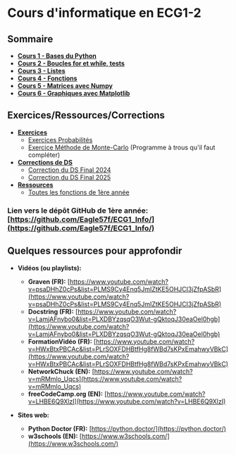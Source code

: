 # Cours d'informatique en ECG1-2

## Sommaire
- **[Cours 1 - Bases du Python](TP1/README.md)**
- **[Cours 2 - Boucles for et while, tests](TP2/README.md)**
- **[Cours 3 - Listes](TP3/README.md)**
- **[Cours 4 - Fonctions](TP4/README.md)**
- **[Cours 5 - Matrices avec Numpy](TP5/README.md)**
- **[Cours 6 - Graphiques avec Matplotlib](TP6/README.md)**

## Exercices/Ressources/Corrections
- **[Exercices](/Ressources-Exercices-Corrections/Exercices/README.md)**
    - [Exercices Probabilités](/Ressources-Exercices-Corrections/Exercices/README.md#exercices-probabilités)
    - [Exercice Méthode de Monte-Carlo](/Ressources-Exercices-Corrections/Exercices/README.md#méthode-de-monte-carlo) (Programme à trous qu'il faut compléter)
- **[Corrections de DS](https://github.com/Eagle57f/ECG1_Info/blob/main/Ressources-Exercices-Corrections/Corrections/)**
    - [Correction du DS Final 2024](https://github.com/Eagle57f/ECG1_Info/blob/main/Ressources-Exercices-Corrections/Corrections/DS%20Final%202024.py)
    - [Correction du DS Final 2025](https://github.com/Eagle57f/ECG1_Info/blob/main/Ressources-Exercices-Corrections/Corrections/DS%20Final%202025.py)
- **[Ressources](https://github.com/Eagle57f/ECG1_Info/blob/main/Ressources-Exercices-Corrections/Ressources/)**
    - [Toutes les fonctions de 1ère année](https://github.com/Eagle57f/ECG1_Info/blob/main/Ressources-Exercices-Corrections/Ressources/Toutes%20les%20fonctions%20de%201ère%20année.py)


### Lien vers le dépôt GitHub de 1ère année: [https://github.com/Eagle57f/ECG1_Info/](https://github.com/Eagle57f/ECG1_Info/)

## Quelques ressources pour approfondir
  
- **Vidéos (ou playlists):**
    - **Graven (FR):** [https://www.youtube.com/watch?v=psaDHhZ0cPs&list=PLMS9Cy4Enq5JmIZtKE5OHJCI3jZfpASbR](https://www.youtube.com/watch?v=psaDHhZ0cPs&list=PLMS9Cy4Enq5JmIZtKE5OHJCI3jZfpASbR)
    - **Docstring (FR):** [https://www.youtube.com/watch?v=LamjAFnybo0&list=PLXDBYzqsqO3Wut-gQktoqJ30eaOel0hgb](https://www.youtube.com/watch?v=LamjAFnybo0&list=PLXDBYzqsqO3Wut-gQktoqJ30eaOel0hgb)
    - **FormationVidéo (FR):** [https://www.youtube.com/watch?v=HWxBtxPBCAc&list=PLrSOXFDHBtfHg8fWBd7sKPxEmahwyVBkC](https://www.youtube.com/watch?v=HWxBtxPBCAc&list=PLrSOXFDHBtfHg8fWBd7sKPxEmahwyVBkC)
    - **NetworkChuck (EN):** [https://www.youtube.com/watch?v=mRMmlo_Uqcs](https://www.youtube.com/watch?v=mRMmlo_Uqcs)
    - **freeCodeCamp.org (EN):** [https://www.youtube.com/watch?v=LHBE6Q9XlzI](https://www.youtube.com/watch?v=LHBE6Q9XlzI)

- **Sites web:**
    - **Python Doctor (FR):** [https://python.doctor/](https://python.doctor/)
    - **w3schools (EN):** [https://www.w3schools.com/](https://www.w3schools.com/)

